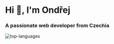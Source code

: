 <h1>Hi 👋, I'm Ondřej</h1>
<h3>A passionate web developer from Czechia</h3>

<img src="https://github-language-widget.deno.dev/?username=asqit&dark=true" alt="top-languages"/>
